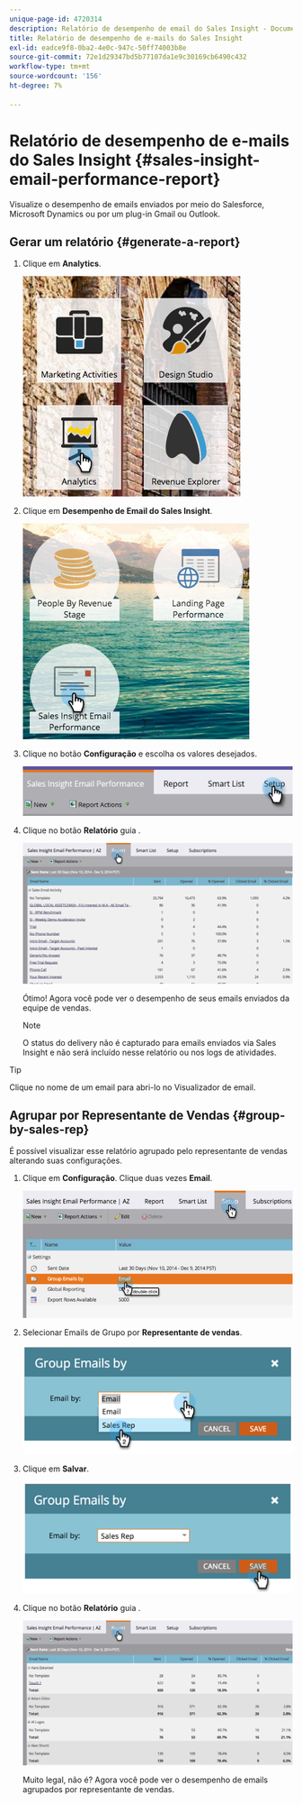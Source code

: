 ```yaml
---
unique-page-id: 4720314
description: Relatório de desempenho de email do Sales Insight - Documentos da Marketo - Documentação do produto
title: Relatório de desempenho de e-mails do Sales Insight
exl-id: eadce9f8-0ba2-4e0c-947c-50ff74003b8e
source-git-commit: 72e1d29347bd5b77107da1e9c30169cb6490c432
workflow-type: tm+mt
source-wordcount: '156'
ht-degree: 7%

---
```


# Relatório de desempenho de e-mails do Sales Insight {#sales-insight-email-performance-report}

Visualize o desempenho de emails enviados por meio do Salesforce, Microsoft Dynamics ou por um plug-in Gmail ou Outlook.

## Gerar um relatório {#generate-a-report}

1. Clique em **Analytics**.

   ![](assets/mainnav-analyticshand-small.png)

1. Clique em **Desempenho de Email do Sales Insight**.

   ![](assets/analytics-salesemailreporthand.png)

1. Clique no botão **Configuração** e escolha os valores desejados.

   ![](assets/three.png)

1. Clique no botão **Relatório** guia .

   ![](assets/image2014-12-9-12-3a5-3a35.png)

   Ótimo! Agora você pode ver o desempenho de seus emails enviados da equipe de vendas.

   >[!NOTE]
   >
   >O status do delivery não é capturado para emails enviados via Sales Insight e não será incluído nesse relatório ou nos logs de atividades.

>[!TIP]
>
>Clique no nome de um email para abri-lo no Visualizador de email.

## Agrupar por Representante de Vendas {#group-by-sales-rep}

É possível visualizar esse relatório agrupado pelo representante de vendas alterando suas configurações.

1. Clique em **Configuração**. Clique duas vezes **Email**.

   ![](assets/image2014-12-9-12-3a12-3a19.png)

1. Selecionar Emails de Grupo por **Representante de vendas**.

   ![](assets/image2014-12-9-12-3a16-3a42.png)

1. Clique em **Salvar**.

   ![](assets/image2014-12-9-12-3a17-3a39.png)

1. Clique no botão **Relatório** guia .

   ![](assets/image2014-12-9-12-3a19-3a7.png)

   Muito legal, não é? Agora você pode ver o desempenho de emails agrupados por representante de vendas.

